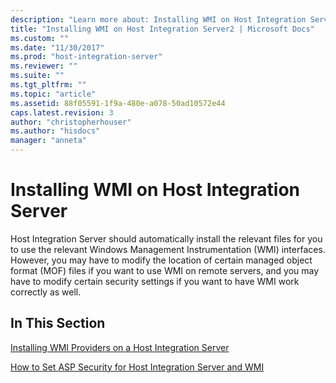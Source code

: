```yaml
---
description: "Learn more about: Installing WMI on Host Integration Server"
title: "Installing WMI on Host Integration Server2 | Microsoft Docs"
ms.custom: ""
ms.date: "11/30/2017"
ms.prod: "host-integration-server"
ms.reviewer: ""
ms.suite: ""
ms.tgt_pltfrm: ""
ms.topic: "article"
ms.assetid: 88f05591-1f9a-480e-a078-50ad10572e44
caps.latest.revision: 3
author: "christopherhouser"
ms.author: "hisdocs"
manager: "anneta"
---
```

# Installing WMI on Host Integration Server
Host Integration Server should automatically install the relevant files for you to use the relevant Windows Management Instrumentation (WMI) interfaces. However, you may have to modify the location of certain managed object format (MOF) files if you want to use WMI on remote servers, and you may have to modify certain security settings if you want to have WMI work correctly as well.  
  
## In This Section  
 [Installing WMI Providers on a Host Integration Server](../core/installing-wmi-providers-on-a-host-integration-server1.md)  
  
 [How to Set ASP Security for Host Integration Server and WMI](../core/how-to-set-asp-security-for-host-integration-server-and-wmi2.md)
